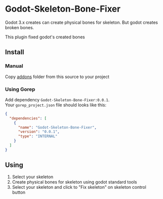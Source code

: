 # Godot-Skeleton-Bone-Fixer

Godot 3.x creates can create physical bones for skeleton. But godot creates broken bones.

This plugin fixed godot's created bones

## Install

### Manual
Copy [addons](addons) folder from this source to your project

### Using Gorep

Add dependency `Godot-Skeleton-Bone-Fixer:0.0.1`.<br>
Your `gorep_project.json` file should looks like this:

```json
{
  "dependencies": [
    {
      "name": "Godot-Skeleton-Bone-Fixer",
      "version": "0.0.1",
      "type": "INTERNAL"
    }
  ]
}
```

## Using

1. Select your skeleton
2. Create physical bones for skeleton using godot standard tools
3. Select your skeleton and click to "Fix skeleton" on skeleton control button